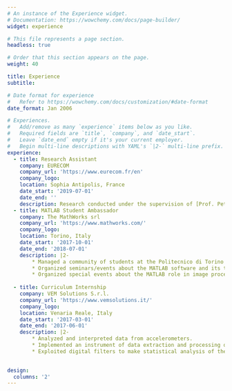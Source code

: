 ```yaml
---
# An instance of the Experience widget.
# Documentation: https://wowchemy.com/docs/page-builder/
widget: experience

# This file represents a page section.
headless: true

# Order that this section appears on the page.
weight: 40

title: Experience
subtitle:

# Date format for experience
#   Refer to https://wowchemy.com/docs/customization/#date-format
date_format: Jan 2006

# Experiences.
#   Add/remove as many `experience` items below as you like.
#   Required fields are `title`, `company`, and `date_start`.
#   Leave `date_end` empty if it's your current employer.
#   Begin multi-line descriptions with YAML's `|2-` multi-line prefix.
experience:
  - title: Research Assistant
    company: EURECOM
    company_url: 'https://www.eurecom.fr/en'
    company_logo: 
    location: Sophia Antipolis, France
    date_start: '2019-07-01'
    date_end: ''
    description: Research conducted under the supervision of [Prof. Petros Elia](https://www.eurecom.fr/en/people/elia-petros). Work supported by the European Research Council (ERC) through the EU Horizon 2020 Research and Innovation Program under Grant 725939 (Project DUALITY).
  - title: MATLAB Student Ambassador
    company: The MathWorks srl
    company_url: 'https://www.mathworks.com/'
    company_logo: 
    location: Torino, Italy
    date_start: '2017-10-01'
    date_end: '2018-07-01'
    description: |2-
        * Managed a community of students at the Politecnico di Torino through a Facebook group.
        * Organized seminars/events about the MATLAB software and its toolboxes;
        * Organized special events about the MATLAB role in image processing applications and in linear algebra field.
        
  - title: Curriculum Internship
    company: VEM Solutions S.r.l.
    company_url: 'https://www.vemsolutions.it/'
    company_logo:
    location: Venaria Reale, Italy
    date_start: '2017-03-01'
    date_end: '2017-06-01'
    description: |2-
        * Analyzed and interpreted data from accelerometers.
        * Implemented an instrument of data extraction and processing of binary files in C# with the Visual Studio environment.
        * Exploited digital filters to make statistical analysis of the extracted data with the developed application.
        

design:
  columns: '2'
---
```

